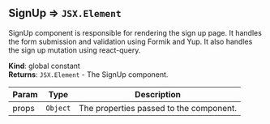 <a name="SignUp"></a>

## SignUp ⇒ <code>JSX.Element</code>
SignUp component is responsible for rendering the sign up page.
It handles the form submission and validation using Formik and Yup.
It also handles the sign up mutation using react-query.

**Kind**: global constant  
**Returns**: <code>JSX.Element</code> - The SignUp component.  

| Param | Type | Description |
| --- | --- | --- |
| props | <code>Object</code> | The properties passed to the component. |

